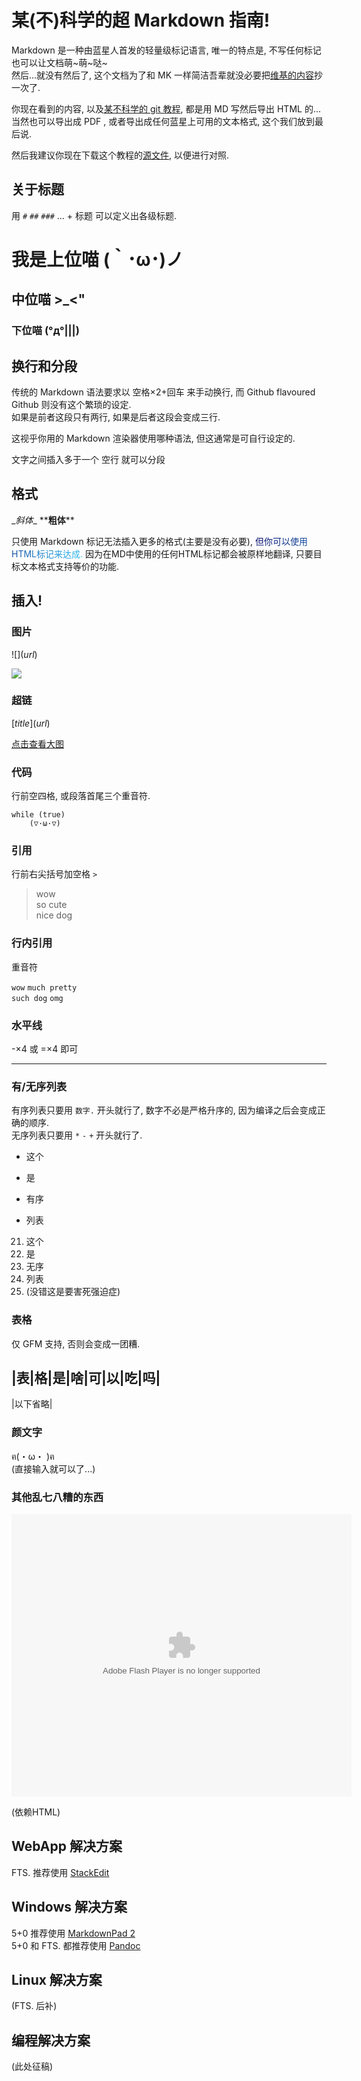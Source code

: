 # 某(不)科学的超 Markdown 指南!

Markdown 是一种由蓝星人首发的轻量级标记语言, 唯一的特点是, 不写任何标记也可以让文档萌~萌~哒~  
然后...就没有然后了, 这个文档为了和 MK 一样简洁吾辈就没必要把[维基的内容](http://zh.wikipedia.org/wiki/Markdown)抄一次了.

你现在看到的内容, 以及[某不科学的 git 教程](http://cuter44.github.io/hello-git/hello-git-2014), 都是用 MD 写然后导出 HTML 的...当然也可以导出成 PDF , 或者导出成任何蓝星上可用的文本格式, 这个我们放到最后说.
  
然后我建议你现在下载这个教程的[源文件](./toarukagakunomarkdown.md), 以便进行对照.

## 关于标题
用 `#` `##` `###` ... + 标题 可以定义出各级标题.

# 我是上位喵 (｀･ω･)ノ
## 中位喵 >_<"
### 下位喵 (°д°|||)

## 换行和分段

传统的 Markdown 语法要求以 空格×2+回车 来手动换行,
而 Github flavoured Github 则没有这个繁琐的设定.  
如果是前者这段只有两行, 如果是后者这段会变成三行.  

这视乎你用的 Markdown 渲染器使用哪种语法, 但这通常是可自行设定的.

文字之间插入多于一个 空行 就可以分段

## 格式
\__斜体_\_ \*\***粗体**\*\*

只使用 Markdown 标记无法插入更多的格式(主要是没有必要), <font color=#030C6F>但</font><font color=#061878>你</font><font color=#092481>可</font><font color=#0C308A>以</font><font color=#0F3C93>使</font><font color=#12489C>用</font><font color=#1554A5>H</font><font color=#1860AE>T</font><font color=#1B6CB7>M</font><font color=#1E78C0>L</font><font color=#2184C9>标</font><font color=#2490D2>记</font><font color=#279CDB>来</font><font color=#2AA8E4>达</font><font color=#2DB4ED>成</font><font color=#30C0F6>.</font> 因为在MD中使用的任何HTML标记都会被原样地翻译, 只要目标文本格式支持等价的功能.

## 插入!

### 图片
!\[\]\(_url_\)  

![](http://img3.douban.com/view/photo/thumb/public/p2183790103.jpg)

### 超链

\[_title_\]\(_url_\)

[点击查看大图](http://www.douban.com/photos/photo/2183790103/)

### 代码

行前空四格, 或段落首尾三个重音符.

	while (true)
		(▽·ω·▽)

### 引用

行前右尖括号加空格 `> `

> wow  
> so cute  
> nice dog  

### 行内引用

重音符

`wow` `much pretty`  
   `such dog`  `omg`

### 水平线

\-×4 或 =×4 即可 

----

### 有/无序列表

有序列表只要用 `数字.` 开头就行了, 数字不必是严格升序的, 因为编译之后会变成正确的顺序.  
无序列表只要用 `*` `-` `+` 开头就行了.

* 这个
- 是
+ 有序
* 列表

<!-- 隔开 -->

21. 这个
47. 是
48. 无序
36. 列表
47. (没错这是要害死强迫症)

### 表格

仅 GFM 支持, 否则会变成一团糟.

|表|格|是|啥|可|以|吃|吗|
-----------------------
|以下省略|


### 颜文字  

ฅ(・ω・ )ฅ  
(直接输入就可以了...)

### 其他乱七八糟的东西
<embed height="452" width="544" quality="high" allowfullscreen="true" type="application/x-shockwave-flash" src="http://share.acg.tv/flash.swf" flashvars="aid=959137&page=1" pluginspage="http://www.adobe.com/shockwave/download/download.cgi?P1_Prod_Version=ShockwaveFlash"></embed>  
  
(依赖HTML)

## WebApp 解决方案

FTS. 推荐使用 [StackEdit](https://stackedit.io/)

## Windows 解决方案

5+0 推荐使用 [MarkdownPad 2](http://www.markdownpad.com/)  
5+0 和 FTS. 都推荐使用 [Pandoc](http://johnmacfarlane.net/pandoc/)

## Linux 解决方案

(FTS. 后补)

## 编程解决方案

(此处征稿)